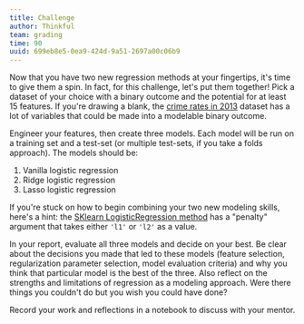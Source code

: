 ```yaml
---
title: Challenge
author: Thinkful
team: grading
time: 90
uuid: 699eb8e5-0ea9-424d-9a51-2697a00c06b9
---
```


Now that you have two new regression methods at your fingertips, it's time to give them a spin.  In fact, for this challenge, let's put them together!  Pick a dataset of your choice with a binary outcome and the potential for at least 15 features.  If you're drawing a blank, the [crime rates in 2013](https://ucr.fbi.gov/crime-in-the-u.s/2013/crime-in-the-u.s.-2013/tables/table-8/table_8_offenses_known_to_law_enforcement_by_state_by_city_2013.xls/view) dataset has a lot of variables that could be made into a modelable binary outcome.  

Engineer your features, then create three models.  Each model will be run on a training set and a test-set (or multiple test-sets, if you take a folds approach).  The models should be:

 1. Vanilla logistic regression
 2. Ridge logistic regression
 3. Lasso logistic regression

If you're stuck on how to begin combining your two new modeling skills, here's a hint: the [SKlearn LogisticRegression method](http://scikit-learn.org/stable/modules/generated/sklearn.linear_model.LogisticRegression.html) has a "penalty" argument that takes either `'l1'` or `'l2'` as a value.

In your report, evaluate all three models and decide on your best. Be clear about the decisions you made that led to these models (feature selection, regularization parameter selection, model evaluation criteria) and why you think that particular model is the best of the three. Also reflect on the strengths and limitations of regression as a modeling approach. Were there things you couldn't do but you wish you could have done?

Record your work and reflections in a notebook to discuss with your mentor.

